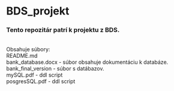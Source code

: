 # BDS_projekt

### Tento repozitár patrí k projektu z BDS. <br />
<br />
Obsahuje súbory: <br />
README.md <br />
bank_database.docx - súbor obsahuje dokumentáciu k databáze.<br />
bank_final_version - súbor s datábazov. <br />
mySQL.pdf - ddl script<br />
posgresSQL.pdf - ddl script<br />
